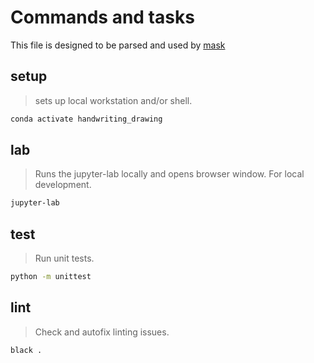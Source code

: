 # Commands and tasks

This file is designed to be parsed and used by [mask](https://github.com/jacobdeichert/mask)

## setup

> sets up local workstation and/or shell.

~~~zsh
conda activate handwriting_drawing
~~~

## lab

> Runs the jupyter-lab locally and opens browser window. For local development.

~~~zsh
jupyter-lab
~~~

## test

> Run unit tests.

~~~zsh
python -m unittest
~~~

## lint

> Check and autofix linting issues.

~~~zsh
black .
~~~
